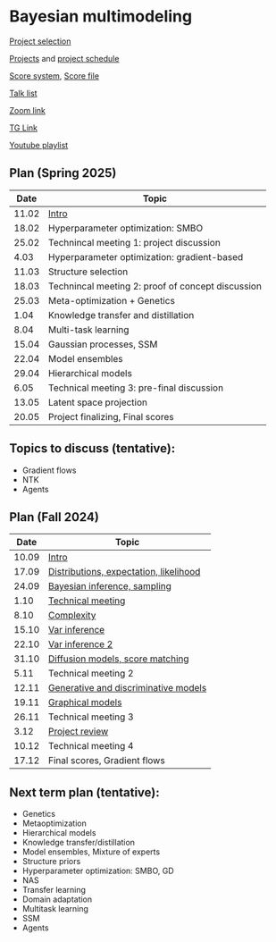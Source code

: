 # Bayesian multimodeling
[Project selection](https://docs.google.com/forms/d/e/1FAIpQLSdZ97qe6i-RmbZyc3aF0TVI0mW4oaTWRo4RzFCA-Sy3nRWfdw/viewform)

[Projects](projects.md) and [project schedule](project_schedule.md)

[Score system](eval.md), [Score file](https://disk.yandex.ru/i/TjMaAUKU85TqRQ)

[Talk list](talks.md)

[Zoom link](https://m1p.org/go_zoom2)

[TG Link](https://t.me/+XwE8i4hw5DY2MTUy)

[Youtube playlist](https://www.youtube.com/playlist?list=PLk4h7dmY2eYH7TR9DDkeXRw6s1tIY2_Kb)

## Plan (Spring 2025)
|Date|Topic|
| --- | --- |
| 11.02 | [Intro](slides/slides_9_intro.pdf) |
| 18.02 | Hyperparameter optimization: SMBO |
| 25.02 | Technincal meeting 1: project discussion |
| 4.03 | Hyperparameter optimization: gradient-based  |
| 11.03 | Structure selection |
| 18.03 | Technincal meeting 2: proof of concept discussion |
| 25.03 | Meta-optimization + Genetics  |
| 1.04 |  Knowledge transfer and distillation   |
| 8.04 | Multi-task learning | 
| 15.04 | Gaussian processes, SSM  |
| 22.04 |  Model ensembles |
| 29.04 | Hierarchical models |
| 6.05 | Technical meeting 3: pre-final discussion  |
| 13.05 | Latent space projection |
| 20.05 | Project finalizing, Final scores |



## Topics to discuss (tentative):
* Gradient flows
* NTK
* Agents

## Plan (Fall 2024)
|Date|Topic|
| --- | --- |
| 10.09 | [Intro](slides/slides_0_intro.pdf) | 
| 17.09 | [Distributions, expectation, likelihood](slides/slides_1_distributions.pdf) | 
| 24.09 | [Bayesian inference, sampling](slides/slides_2_inference.pdf) | 
| 1.10 | [Technical meeting](slides/tm1.pdf)  | 
| 8.10 | [Complexity](slides/slides_3_complexity.pdf)  | 
| 15.10 | [Var inference](slides/slides_4_var1.pdf)  | 
| 22.10 | [Var inference 2](slides/slides_5_var2.pdf)   | 
| 31.10 | [Diffusion models, score matching](slides/slides_6_dif.pdf)   | 
| 5.11 | Technical meeting 2 | 
| 12.11 | [Generative and discriminative models](slides/slides_7_gendisc.pdf)  | 
| 19.11 | [Graphical models](slides/slides_8_graphical.pdf)  | 
| 26.11 | Technical meeting 3  | 
| 3.12 | [Project review](slides/slides_project_review.pdf) | 
| 10.12 | Technical meeting 4 | 
| 17.12 | Final scores, Gradient flows  | 



## Next term plan (tentative):
* Genetics
* Metaoptimization
* Hierarchical models
* Knowledge transfer/distillation
* Model ensembles, Mixture of experts
* Structure priors
* Hyperparameter optimization: SMBO, GD
* NAS
* Transfer learning
* Domain adaptation
* Multitask learning
* SSM
* Agents

